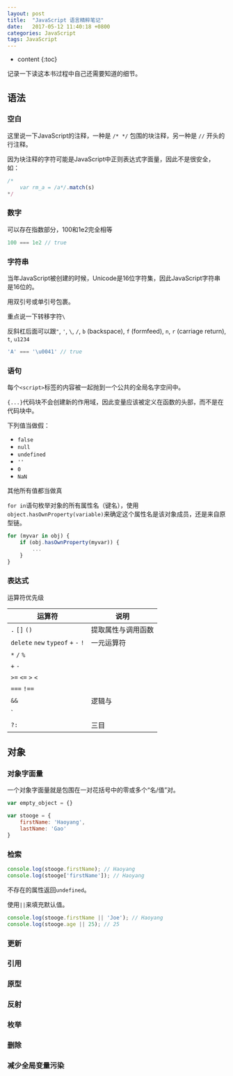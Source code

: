 ```yaml
---
layout: post
title:  "JavaScript 语言精粹笔记"
date:   2017-05-12 11:40:18 +0800
categories: JavaScript
tags: JavaScript
---
```


* content
{:toc}

记录一下读这本书过程中自己还需要知道的细节。





## 语法

### 空白

这里说一下JavaScript的注释，一种是 `/* */` 包围的块注释，另一种是 `//` 开头的行注释。

因为块注释的字符可能是JavaScript中正则表达式字面量，因此不是很安全，如：

```js
/*
    var rm_a = /a*/.match(s)
*/
```

### 数字

可以存在指数部分，100和1e2完全相等

```js
100 === 1e2 // true
```

### 字符串

当年JavaScript被创建的时候，Unicode是16位字符集，因此JavaScript字符串是16位的。

用双引号或单引号包裹。

重点说一下转移字符`\`

反斜杠后面可以跟`"`, `'`, `\`, `/`, `b` (backspace), `f` (formfeed), `n`, `r` (carriage return), `t`, `u1234`

```js
'A' === '\u0041' // true
```

### 语句

每个`<script>`标签的内容被一起抛到一个公共的全局名字空间中。

`{...}`代码块不会创建新的作用域，因此变量应该被定义在函数的头部，而不是在代码块中。

下列值当做假：

* `false`
* `null`
* `undefined`
* `''`
* `0`
* `NaN`

其他所有值都当做真

`for in`语句枚举对象的所有属性名（键名），使用`object.hasOwnProperty(variable)`来确定这个属性名是该对象成员，还是来自原型链。

```js
for (myvar in obj) {
    if (obj.hasOwnProperty(myvar)) {
        ...
    }
}
```

### 表达式

运算符优先级

运算符 | 说明
----- | -----
`.` `[]` `()` | 提取属性与调用函数
`delete` `new` `typeof` `+` `-` `!` | 一元运算符
`*` `/` `%` |
`+` `-` |
`>=` `<=` `>` `<` |
`===` `!==` |
`&&` | 逻辑与
`||` | 逻辑或
`?:` | 三目

## 对象

### 对象字面量

一个对象字面量就是包围在一对花括号中的零或多个“名/值”对。

```js
var empty_object = {}

var stooge = {
    firstName: 'Haoyang',
    lastName: 'Gao'
}
```

### 检索

```js
console.log(stooge.firstName); // Haoyang
console.log(stooge['firstName']); // Haoyang
```

不存在的属性返回`undefined`。

使用`||`来填充默认值。

```js
console.log(stooge.firstName || 'Joe'); // Haoyang
console.log(stooge.age || 25); // 25
```


### 更新

### 引用

### 原型

### 反射

### 枚举

### 删除

### 减少全局变量污染
